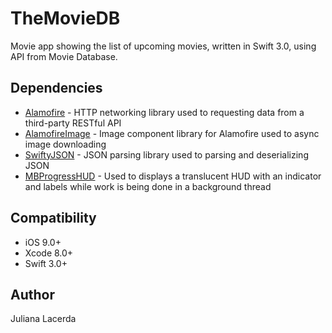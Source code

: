 # TheMovieDB

Movie app showing the list of upcoming movies, written in Swift 3.0, using API from Movie Database.

## Dependencies

* [Alamofire](https://github.com/Alamofire/Alamofire) - HTTP networking library used to requesting data from a third-party RESTful API
* [AlamofireImage](https://github.com/Alamofire/AlamofireImage) - Image component library for Alamofire used to async image downloading
* [SwiftyJSON](https://github.com/SwiftyJSON/SwiftyJSON) - JSON parsing library used to parsing and deserializing JSON
* [MBProgressHUD](https://github.com/jdg/MBProgressHUD) - Used to displays a translucent HUD with an indicator and labels while work is being done in a background thread

## Compatibility

- iOS 9.0+
- Xcode 8.0+
- Swift 3.0+

## Author
Juliana Lacerda